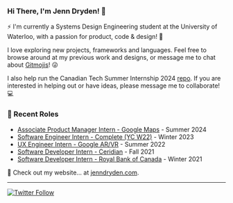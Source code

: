 ### Hi There, I'm Jenn Dryden! 👋

⚡ I'm currently a Systems Design Engineering student at the University of Waterloo, with a passion for product, code & design! 🎨

I love exploring new projects, frameworks and languages. Feel free to browse around at my previous work and designs, or message me to chat about [Gitmojis](https://gitmoji.dev/)! 😜

I also help run the Canadian Tech Summer Internship 2024 [repo](https://github.com/jenndryden/Canadian-Tech-Internships-Summer-2024). If you are interested in helping out or have ideas, please message me to collaborate! 💻

### 📝 Recent Roles

<!-- writing starts -->
* [Associate Product Manager Intern - Google Maps](https://www.google.ca/maps/about/#!/) - Summer 2024
* [Software Engineer Intern - Complete (YC W22)](https://www.complete.so/) - Winter 2023
* [UX Engineer Intern - Google AR/VR](https://arvr.google.com/ar/) - Summer 2022
* [Software Developer Intern - Ceridian](https://www.ceridian.com) - Fall 2021
* [Software Developer Intern - Royal Bank of Canada](https://www.rbc.com/about-rbc.html) - Winter 2021

<!-- writing ends -->

🚀 Check out my website... at [jenndryden.com](https://www.jenndryden.com/).

---

[![Twitter Follow](https://img.shields.io/twitter/follow/jenndryden?label=Follow&style=social)](https://twitter.com/jenndryden)
<!-- ![Profile Views](https://gpvc.arturio.dev/jenndryden) -->
